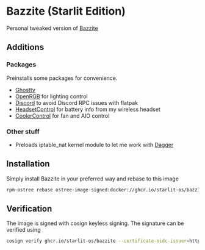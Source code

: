 # Bazzite (Starlit Edition)

Personal tweaked version of [Bazzite](https://bazzite.gg)

## Additions

### Packages

Preinstalls some packages for convenience.

* [Ghostty](https://ghosty.org)
* [OpenRGB](https://openrgb.org) for lighting control
* [Discord](https://discord.com) to avoid Discord RPC issues with flatpak
* [HeadsetControl](https://github.com/Sapd/HeadsetControl) for battery info from my wireless headset
* [CoolerControl](https://docs.coolercontrol.org) for fan and AIO control

### Other stuff

* Preloads iptable_nat kernel module to let me work with [Dagger](https://dagger.io/)

## Installation

Simply install Bazzite in your preferred way and rebase to this image
```bash
rpm-ostree rebase ostree-image-signed:docker://ghcr.io/starlit-os/bazzite:latest
```

## Verification

The image is signed with cosign keyless signing. The signature can be verified using 

```bash
cosign verify ghcr.io/starlit-os/bazzite --certificate-oidc-issuer=https://token.actions.githubusercontent.com --certificate-identity https://github.com/starlit-os/bazzite/.github/workflows/build.yml@refs/heads/main
```
